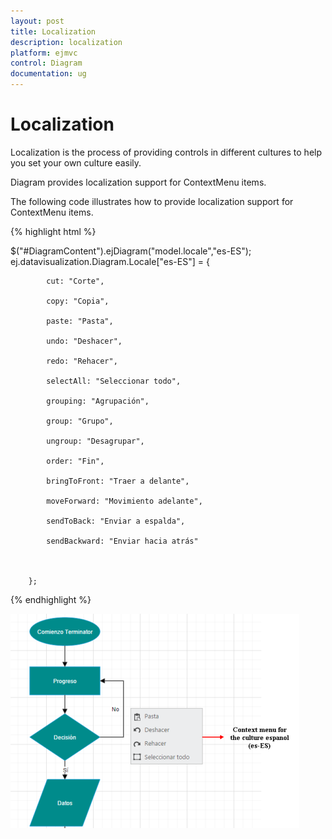 ```yaml
---
layout: post
title: Localization
description: localization 
platform: ejmvc
control: Diagram
documentation: ug
---
```


# Localization 

Localization is the process of providing controls in different cultures to help you set your own culture easily.

Diagram provides localization support for ContextMenu items.

The following code illustrates how to provide localization support for ContextMenu items.

{% highlight html %}


$("#DiagramContent").ejDiagram("model.locale","es-ES"); ej.datavisualization.Diagram.Locale["es-ES"] = {

            cut: "Corte",

            copy: "Copia",

            paste: "Pasta",

            undo: "Deshacer",

            redo: "Rehacer",

            selectAll: "Seleccionar todo",

            grouping: "Agrupación",

            group: "Grupo",

            ungroup: "Desagrupar",

            order: "Fin",

            bringToFront: "Traer a delante",

            moveForward: "Movimiento adelante",

            sendToBack: "Enviar a espalda",

            sendBackward: "Enviar hacia atrás"



        };



{% endhighlight %}



![](Localization_images/Localization_img1.png)



